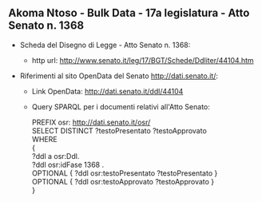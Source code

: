 ## Akoma Ntoso - Bulk Data - 17a legislatura - Atto Senato n. 1368 ##

* Scheda del Disegno di Legge - Atto Senato n. 1368:
	* http url: http://www.senato.it/leg/17/BGT/Schede/Ddliter/44104.htm

* Riferimenti al sito OpenData del Senato http://dati.senato.it/:
	* Link OpenData: http://dati.senato.it/ddl/44104
	* Query SPARQL per i documenti relativi all'Atto Senato:

        PREFIX osr: <http://dati.senato.it/osr/>  
		SELECT DISTINCT ?testoPresentato ?testoApprovato  
		WHERE  
		{  
		    ?ddl a osr:Ddl.  
		    ?ddl osr:idFase 1368 .  
		    OPTIONAL { ?ddl osr:testoPresentato ?testoPresentato }  
		    OPTIONAL { ?ddl osr:testoApprovato ?testoApprovato }  
		}
		